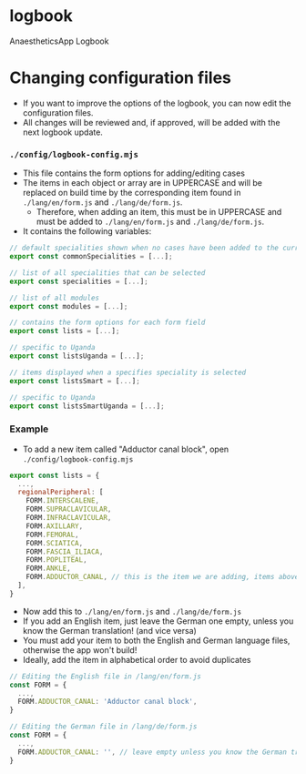 # logbook
AnaestheticsApp Logbook

# Changing configuration files
* If you want to improve the options of the logbook, you can now edit the configuration files.
* All changes will be reviewed and, if approved, will be added with the next logbook update.

### ```./config/logbook-config.mjs```
* This file contains the form options for adding/editing cases
* The items in each object or array are in UPPERCASE and will be replaced on build time by the corresponding item found in ```./lang/en/form.js``` and ```./lang/de/form.js```.
  * Therefore, when adding an item, this must be in UPPERCASE and must be added to ```./lang/en/form.js``` and ```./lang/de/form.js```.
* It contains the following variables:

```js
// default specialities shown when no cases have been added to the current work place
export const commonSpecialities = [...];

// list of all specialities that can be selected
export const specialities = [...];

// list of all modules
export const modules = [...];

// contains the form options for each form field
export const lists = [...];

// specific to Uganda
export const listsUganda = [...];

// items displayed when a specifies speciality is selected
export const listsSmart = [...];

// specific to Uganda
export const listsSmartUganda = [...];

```

### Example
* To add a new item called "Adductor canal block", open ```./config/logbook-config.mjs```
```js
export const lists = {
  ...,
  regionalPeripheral: [
    FORM.INTERSCALENE,
    FORM.SUPRACLAVICULAR,
    FORM.INFRACLAVICULAR,
    FORM.AXILLARY,
    FORM.FEMORAL,
    FORM.SCIATICA,
    FORM.FASCIA_ILIACA,
    FORM.POPLITEAL,
    FORM.ANKLE,
    FORM.ADDUCTOR_CANAL, // this is the item we are adding, items above are already present in the logbook
  ],
}
```
* Now add this to ```./lang/en/form.js``` and ```./lang/de/form.js```
* If you add an English item, just leave the German one empty, unless you know the German translation! (and vice versa)
* You must add your item to both the English and German language files, otherwise the app won't build!
* Ideally, add the item in alphabetical order to avoid duplicates
```js
// Editing the English file in /lang/en/form.js
const FORM = {
  ...,
  FORM.ADDUCTOR_CANAL: 'Adductor canal block',
}

// Editing the German file in /lang/de/form.js
const FORM = {
  ...,
  FORM.ADDUCTOR_CANAL: '', // leave empty unless you know the German translation
}
```
